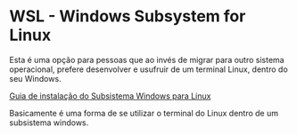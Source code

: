 # WSL - Windows Subsystem for Linux

Esta é uma opção para pessoas que ao invés de migrar para outro sistema operacional, prefere desenvolver e usufruir de um terminal Linux, dentro do seu Windows.

[Guia de instalação do Subsistema Windows para Linux](https://docs.microsoft.com/pt-br/windows/wsl/install-win10)

Basicamente é uma forma de se utilizar o terminal do Linux dentro de um subsistema windows.